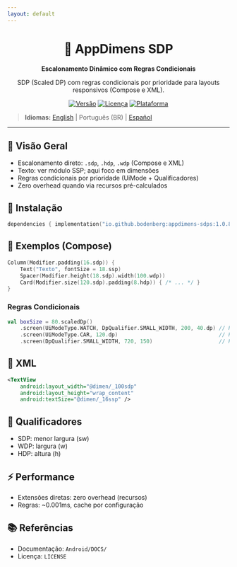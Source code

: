 ```yaml
---
layout: default
---
```


<div align="center">
    <h1>📐 AppDimens SDP</h1>
    <p><strong>Escalonamento Dinâmico com Regras Condicionais</strong></p>
    <p>SDP (Scaled DP) com regras condicionais por prioridade para layouts responsivos (Compose e XML).</p>

[![Versão](https://img.shields.io/badge/version-1.0.9-blue.svg)](https://github.com/bodenberg/appdimens/releases)
[![Licença](https://img.shields.io/badge/license-Apache%202.0-green.svg)](../../../LICENSE)
[![Plataforma](https://img.shields.io/badge/platform-Android%2021+-orange.svg)](https://developer.android.com/)
</div>

> **Idiomas:** [English](../../../../Android/appdimens_sdps/README.md) | Português (BR) | [Español](../../es/Android/appdimens_sdps/README.md)

---

## 🎯 Visão Geral

- Escalonamento direto: `.sdp`, `.hdp`, `.wdp` (Compose e XML)
- Texto: ver módulo SSP; aqui foco em dimensões
- Regras condicionais por prioridade (UiMode + Qualificadores)
- Zero overhead quando via recursos pré-calculados

## 🚀 Instalação
```kotlin
dependencies { implementation("io.github.bodenberg:appdimens-sdps:1.0.8") }
```

## 🎨 Exemplos (Compose)
```kotlin
Column(Modifier.padding(16.sdp)) {
    Text("Texto", fontSize = 18.ssp)
    Spacer(Modifier.height(18.sdp).width(100.wdp))
    Card(Modifier.size(120.sdp).padding(8.hdp)) { /* ... */ }
}
```

### Regras Condicionais
```kotlin
val boxSize = 80.scaledDp()
    .screen(UiModeType.WATCH, DpQualifier.SMALL_WIDTH, 200, 40.dp) // P1
    .screen(UiModeType.CAR, 120.dp)                                // P2
    .screen(DpQualifier.SMALL_WIDTH, 720, 150)                     // P3
```

## 📄 XML
```xml
<TextView
    android:layout_width="@dimen/_100sdp"
    android:layout_height="wrap_content"
    android:textSize="@dimen/_16ssp" />
```

## 📐 Qualificadores
- SDP: menor largura (sw)
- WDP: largura (w)
- HDP: altura (h)

## ⚡ Performance
- Extensões diretas: zero overhead (recursos)
- Regras: ~0.001ms, cache por configuração

## 📚 Referências
- Documentação: `Android/DOCS/`
- Licença: `LICENSE`

